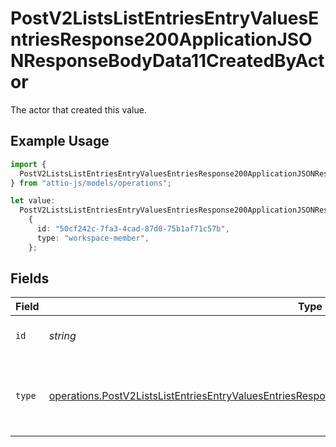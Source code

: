 # PostV2ListsListEntriesEntryValuesEntriesResponse200ApplicationJSONResponseBodyData11CreatedByActor

The actor that created this value.

## Example Usage

```typescript
import {
  PostV2ListsListEntriesEntryValuesEntriesResponse200ApplicationJSONResponseBodyData11CreatedByActor,
} from "attio-js/models/operations";

let value:
  PostV2ListsListEntriesEntryValuesEntriesResponse200ApplicationJSONResponseBodyData11CreatedByActor =
    {
      id: "50cf242c-7fa3-4cad-87d0-75b1af71c57b",
      type: "workspace-member",
    };
```

## Fields

| Field                                                                                                                                                                                                                      | Type                                                                                                                                                                                                                       | Required                                                                                                                                                                                                                   | Description                                                                                                                                                                                                                |
| -------------------------------------------------------------------------------------------------------------------------------------------------------------------------------------------------------------------------- | -------------------------------------------------------------------------------------------------------------------------------------------------------------------------------------------------------------------------- | -------------------------------------------------------------------------------------------------------------------------------------------------------------------------------------------------------------------------- | -------------------------------------------------------------------------------------------------------------------------------------------------------------------------------------------------------------------------- |
| `id`                                                                                                                                                                                                                       | *string*                                                                                                                                                                                                                   | :heavy_minus_sign:                                                                                                                                                                                                         | An ID to identify the actor.                                                                                                                                                                                               |
| `type`                                                                                                                                                                                                                     | [operations.PostV2ListsListEntriesEntryValuesEntriesResponse200ApplicationJSONResponseBodyData11Type](../../models/operations/postv2listslistentriesentryvaluesentriesresponse200applicationjsonresponsebodydata11type.md) | :heavy_minus_sign:                                                                                                                                                                                                         | The type of actor. [Read more information on actor types here](/docs/actors).                                                                                                                                              |